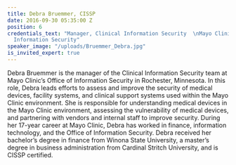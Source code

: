 ```yaml
---
title: Debra Bruemmer, CISSP
date: 2016-09-30 05:35:00 Z
position: 6
credentials_text: "Manager, Clinical Information Security  \nMayo Clinic Office of
  Information Security"
speaker_image: "/uploads/Bruemmer_Debra.jpg"
is_invited_expert: true
---
```


Debra Bruemmer is the manager of the Clinical Information Security team at Mayo Clinic’s Office of Information Security in Rochester, Minnesota. In this role, Debra leads efforts to assess and improve the security of medical devices, facility systems, and clinical support systems used within the Mayo Clinic environment. She is responsible for understanding medical devices in the Mayo Clinic environment, assessing the vulnerability of medical devices, and partnering with vendors and internal staff to improve security. During her 17-year career at Mayo Clinic, Debra has worked in finance, information technology, and the Office of Information Security. Debra received her bachelor’s degree in finance from Winona State University, a master’s degree in business administration from Cardinal Stritch University, and is CISSP certified.